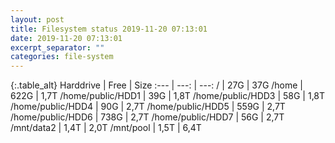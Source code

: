 ```yaml
---
layout: post
title: Filesystem status 2019-11-20 07:13:01
date: 2019-11-20 07:13:01
excerpt_separator: ""
categories: file-system
---
```

{:.table_alt}
Harddrive | Free | Size
:--- | ---: | ---:
/ | 27G | 37G
/home | 622G | 1,7T
/home/public/HDD1 | 39G | 1,8T
/home/public/HDD3 | 58G | 1,8T
/home/public/HDD4 | 90G | 2,7T
/home/public/HDD5 | 559G | 2,7T
/home/public/HDD6 | 738G | 2,7T
/home/public/HDD7 | 56G | 2,7T
/mnt/data2 | 1,4T | 2,0T
/mnt/pool | 1,5T | 6,4T
